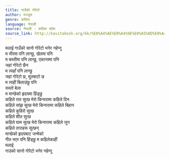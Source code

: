 ```yaml
---
title: गाउँको गोरेटो
author: मञ्जुल
genre: कविता
language: नेपाली
source: नेपाली - कविता कोश
source_link: http://kavitakosh.org/kk/%E0%A4%AE%E0%A4%9E%E0%A5%8D%E0%A4%9C%E0%A5%81%E0%A4%B2
---
```


मलाई गाउँको सानो गोरेटो भनेर नहेप्नू  
म भीरमा पनि लान्छु, खेतमा पनि  
म बस्तीमा पनि लान्छु, एकान्तमा पनि  
जहां गोरेटो छैन  
म त्यहाँ पनि लान्छु  
जहां गोरेटो छ, मूलबाटो छ  
म त्यहीं बिलाउंछु पनि  
यस्तो बेला  
म मान्छेको हृदयमा हिंड्छु  
कहिले रात सुत्छ मेरो किनारामा कहिले दिन  
कहिले सांझ सुत्छ मेरो किनारामा कहिले बिहान  
कहिले कुहिरो सुत्छ  
कहिले शीत सुत्छ  
कहिले घाम सुत्छ मेरो किनारामा कहिले जून  
कहिले ताराहरू सुत्छन्  
मान्छेको हृदयबाट जन्मेको  
गीत भएर पनि हिंड्छु म कहिलेकाहीं  
मलाई  
गाउंको सानो गोरेटो भनेर नहेप्नू

